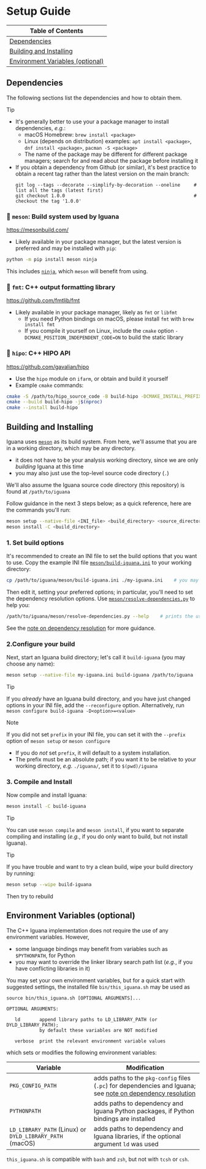 # Setup Guide

| **Table of Contents** |
| --- |
| [Dependencies](#dependencies) |
| [Building and Installing](#building) |
| [Environment Variables (optional)](#env) |

<a name="dependencies"></a>
## Dependencies

The following sections list the dependencies and how to obtain them.

> [!TIP]
> - It's generally better to use your a package manager to install dependencies, _e.g._:
>   - macOS Homebrew: `brew install <package>`
>   - Linux (depends on distribution) examples: `apt install <package>`, `dnf install <package>`, `pacman -S <package>`
>   - The name of the package may be different for different package managers; search for and read about the package before installing it
> - If you obtain a dependency from Github (or similar), it's best practice to obtain a recent tag rather than the latest version on the main branch:
>   ```
>   git log --tags --decorate --simplify-by-decoration --oneline     # list all the tags (latest first)
>   git checkout 1.0.0                                               # checkout the tag '1.0.0'
>   ```

### :large_orange_diamond: `meson`: Build system used by Iguana
<https://mesonbuild.com/>
- Likely available in your package manager, but the latest version is preferred and may be installed with `pip`:
```bash
python -m pip install meson ninja
```
This includes [`ninja`](https://ninja-build.org/), which `meson` will benefit from using. 

### :large_orange_diamond: `fmt`: C++ output formatting library
<https://github.com/fmtlib/fmt>
- Likely available in your package manager, likely as `fmt` or `libfmt`
  - If you need Python bindings on macOS, please install `fmt` with `brew install fmt`
  - If you compile it yourself on Linux, include the `cmake` option `-DCMAKE_POSITION_INDEPENDENT_CODE=ON` to build the static library

### :large_orange_diamond: `hipo`: C++ HIPO API
<https://github.com/gavalian/hipo>
- Use the `hipo` module on `ifarm`, or obtain and build it yourself
- Example `cmake` commands:
```bash
cmake -S /path/to/hipo_source_code -B build-hipo -DCMAKE_INSTALL_PREFIX=/path/to/hipo_installation
cmake --build build-hipo -j$(nproc)
cmake --install build-hipo
```

<a name="building"></a>
## Building and Installing

Iguana uses [`meson`](https://mesonbuild.com/) as its build system. From here,
we'll assume that you are in a working directory, which may be any directory.
- it does not have to be your analysis working directory, since we are only
_building_ Iguana at this time
- you may also just use the top-level source code directory (`.`)

We'll also assume the Iguana source code directory (this repository) is found at `/path/to/iguana`

Follow guidance in the next 3 steps below; as a quick reference, here are the commands you'll run:
```bash
meson setup --native-file <INI_file> <build_directory> <source_directory>
meson install -C <build_directory>
```

### 1. Set build options
It's recommended to create an INI file to set the build options that you want
to use. Copy the example INI file [`meson/build-iguana.ini`](meson/build-iguana.ini) to
your working directory:
```bash
cp /path/to/iguana/meson/build-iguana.ini ./my-iguana.ini    # you may choose any file name
```
Then edit it, setting your preferred options; in particular, you'll need to set
the dependency resolution options. Use [`meson/resolve-dependencies.py`](meson/resolve-dependencies.py)
to help you:
```bash
/path/to/iguana/meson/resolve-dependencies.py --help    # prints the usage guide
```
See the [note on dependency resolution](dependency_resolution.md) for more guidance.

### 2.Configure your build
Next, start an Iguana build directory; let's call it `build-iguana` (you may choose any name):
```bash
meson setup --native-file my-iguana.ini build-iguana /path/to/iguana
```

> [!TIP]
> If you _already_ have an Iguana build directory, and you have just changed options in your INI file, add the `--reconfigure` option.
> Alternatively, run `meson configure build-iguana -D<option>=<value>`

> [!NOTE]
> If you did not set `prefix` in your INI file, you can set it with the `--prefix` option of
> `meson setup` or `meson configure`
> - If you do _not_ set `prefix`, it will default to a system installation.
> - The prefix must be an absolute path; if you want it to be relative to your working directory, _e.g._ `./iguana/`, set it to `$(pwd)/iguana`

### 3. Compile and Install
Now compile and install Iguana:
```bash
meson install -C build-iguana
```
> [!TIP]
> You can use `meson compile` and `meson install`, if you want to separate compiling and installing
> (_e.g._, if you do only want to build, but not install Iguana).

> [!TIP]
> If you have trouble and want to try a clean build, wipe your build directory by running:
> ```bash
> meson setup --wipe build-iguana
> ```
> Then try to rebuild


<a name="env"></a>
## Environment Variables (optional)
The C++ Iguana implementation does not require the use of any environment variables. However,
- some language bindings may benefit from variables such as `$PYTHONPATH`, for Python
- you may want to override the linker library search path list (_e.g._, if you have conflicting libraries in it)

You may set your own environment variables, but for a quick start with suggested settings,
the installed file `bin/this_iguana.sh` may be used as
```
source bin/this_iguana.sh [OPTIONAL ARGUMENTS]...

OPTIONAL ARGUMENTS:

   ld       append library paths to LD_LIBRARY_PATH (or DYLD_LIBRARY_PATH);
            by default these variables are NOT modified

   verbose  print the relevant environment variable values
```

which sets or modifies the following environment variables:

| Variable                                                 | Modification                                                                                                                              |
| ---                                                      | ---                                                                                                                                       |
| `PKG_CONFIG_PATH`                                        | adds paths to the `pkg-config` files (`.pc`) for dependencies and Iguana; see [note on dependency resolution](dependency_resolution.md)   |
| `PYTHONPATH`                                             | adds paths to dependency and Iguana Python packages, if Python bindings are installed                                                     |
| `LD_LIBRARY_PATH` (Linux) or `DYLD_LIBRARY_PATH` (macOS) | adds paths to dependency and Iguana libraries, if the optional argument `ld` was used                                                     |

`this_iguana.sh` is compatible with `bash` and `zsh`, but not with `tcsh` or `csh`.
